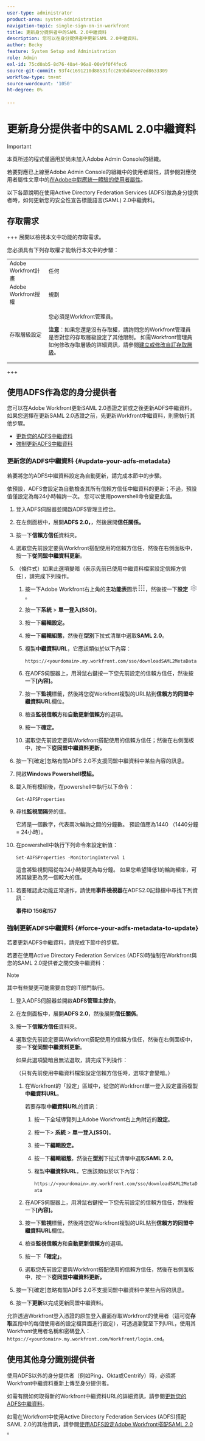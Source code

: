 ```yaml
---
user-type: administrator
product-area: system-administration
navigation-topic: single-sign-on-in-workfront
title: 更新身分提供者中的SAML 2.0中繼資料
description: 您可以在身分提供者中更新SAML 2.0中繼資料。
author: Becky
feature: System Setup and Administration
role: Admin
exl-id: 75cd0ab5-8d76-40a4-96a8-00e9f0f4fec6
source-git-commit: 93f4c1691210d88531fcc269bd40ee7ed8633309
workflow-type: tm+mt
source-wordcount: '1050'
ht-degree: 0%

---
```


# 更新身分提供者中的SAML 2.0中繼資料

>[!IMPORTANT]
>
>本頁所述的程式僅適用於尚未加入Adobe Admin Console的組織。
>
>若要對應已上線至Adobe Admin Console的組織中的使用者屬性，請參閱對應使用者屬性文章中的[在Adobe中對應統一體驗的使用者屬性](/help/quicksilver/administration-and-setup/add-users/create-and-manage-users/map-user-attributes.md#map-user-attributes-in-the-adobe-unified-experience)。

以下各節說明在使用Active Directory Federation Services (ADFS)做為身分提供者時，如何更新您的安全性宣告標籤語言(SAML) 2.0中繼資料。

## 存取需求

+++ 展開以檢視本文中功能的存取需求。

您必須具有下列存取權才能執行本文中的步驟：

<table style="table-layout:auto"> 
 <col> 
 <col> 
 <tbody> 
  <tr> 
   <td role="rowheader">Adobe Workfront計畫</td> 
   <td>任何</td> 
  </tr> 
  <tr> 
   <td role="rowheader">Adobe Workfront授權</td> 
   <td>規劃</td> 
  </tr> 
  <tr> 
   <td role="rowheader">存取層級設定</td> 
   <td> <p>您必須是Workfront管理員。</p> <p><b>注意</b>：如果您還是沒有存取權，請詢問您的Workfront管理員是否對您的存取層級設定了其他限制。 如需Workfront管理員如何修改存取層級的詳細資訊，請參閱<a href="../../../administration-and-setup/add-users/configure-and-grant-access/create-modify-access-levels.md" class="MCXref xref">建立或修改自訂存取層級</a>。</p> </td> 
  </tr> 
 </tbody> 
</table>

+++

## 使用ADFS作為您的身分提供者

您可以在Adobe Workfront更新SAML 2.0憑證之前或之後更新ADFS中繼資料。 如果您選擇在更新SAML 2.0憑證之前，先更新Workfront中繼資料，則需執行其他步驟。

* [更新您的ADFS中繼資料](#update-your-adfs-metadata)
* [強制更新ADFS中繼資料](#force-your-adfs-metadata-to-update)

### 更新您的ADFS中繼資料 {#update-your-adfs-metadata}

若要將您的ADFS中繼資料設定為自動更新，請完成本節中的步驟。

依預設，ADFS會設定為自動檢查其所有信賴方信任中繼資料的更新；不過，預設值僅設定為每24小時輪詢一次。 您可以使用powershell命令變更此值。

1. 登入ADFS伺服器並開啟ADFS管理主控台。
1. 在左側面板中，展開&#x200B;**ADFS 2.0，**，然後展開&#x200B;**信任關係。**

1. 按一下&#x200B;**信賴方信任**&#x200B;資料夾。
1. 選取您先前設定要與Workfront搭配使用的信賴方信任，然後在右側面板中，按一下&#x200B;**從同盟中繼資料更新**。
1. （條件式）如果此選項變暗（表示先前已使用中繼資料檔案設定信賴方信任），請完成下列操作。

   1. 按一下Adobe Workfront右上角的&#x200B;**主功能表**&#x200B;圖示![主功能表圖示](assets/main-menu-icon.png)，然後按一下&#x200B;**設定** ![齒輪設定圖示](assets/gear-icon-settings.png)。

   1. 按一下&#x200B;**系統** > **單一登入(SSO)**。

   1. 按一下&#x200B;**編輯設定。**
   1. 按一下&#x200B;**編輯組態**，然後在&#x200B;**型別**&#x200B;下拉式清單中選取&#x200B;**SAML 2.0**。

   1. 複製&#x200B;**中繼資料URL**，它應該類似於以下內容：

      `https://<yourdomain>.my.workfront.com/sso/downloadSAML2MetaData`

   1. 在ADFS伺服器上，用滑鼠右鍵按一下您先前設定的信賴方信任，然後按一下&#x200B;**[內容]。**
   1. 按一下&#x200B;**監視**&#x200B;標籤，然後將您從Workfront複製的URL貼到&#x200B;**信賴方的同盟中繼資料URL**&#x200B;欄位。

   1. 檢查&#x200B;**監視信賴方**&#x200B;和&#x200B;**自動更新信賴方**&#x200B;的選項。

   1. 按一下&#x200B;**確定。**
   1. 選取您先前設定要與Workfront搭配使用的信賴方信任；然後在右側面板中，按一下&#x200B;**從同盟中繼資料更新。**

1. 按一下[確定]&#x200B;**&#x200B;**&#x200B;忽略有關ADFS 2.0不支援同盟中繼資料中某些內容的訊息。
1. 開啟&#x200B;**Windows Powershell模組。**
1. 載入所有模組後，在powershell中執行以下命令：

   `Get-ADFSProperties`

1. 尋找&#x200B;**監視間隔**&#x200B;旁的值。

   它將是一個數字，代表兩次輪詢之間的分鐘數。 預設值應為1440 （1440分鐘= 24小時）。

1. 在powershell中執行下列命令來設定新值：

   `Set-ADFSProperties -MonitoringInterval 1`

   這會將監視間隔從每24小時變更為每分鐘。 如果您希望降低1的輪詢頻率，可將其變更為另一個較大的值。

1. 若要確認此功能正常運作，請使用&#x200B;**事件檢視器**&#x200B;在ADFS2.0記錄檔中尋找下列資訊：

   **事件ID 156和157**

### 強制更新ADFS中繼資料 {#force-your-adfs-metadata-to-update}

若要更新ADFS中繼資料，請完成下節中的步驟。

若要在使用Active Directory Federation Services (ADFS)時強制在Workfront與您的SAML 2.0提供者之間交換中繼資料：

>[!NOTE]
>
>其中有些變更可能需要由您的IT部門執行。

1. 登入ADFS伺服器並開啟&#x200B;**ADFS管理主控台**。
1. 在左側面板中，展開&#x200B;**ADFS 2.0**，然後展開&#x200B;**信任關係**。

1. 按一下&#x200B;**信賴方信任**&#x200B;資料夾。
1. 選取您先前設定要與Workfront搭配使用的信賴方信任，然後在右側面板中，按一下&#x200B;**從同盟中繼資料更新**。

   如果此選項變暗且無法選取，請完成下列操作：

   （只有先前使用中繼資料檔案設定信賴方信任時，選項才會變暗。）

   1. 在Workfront的「設定」區域中，從您的Workfront單一登入設定畫面複製&#x200B;**中繼資料URL**。

      若要存取&#x200B;**中繼資料URL**&#x200B;的資訊：

      1. 按一下全域導覽列上Adobe Workfront右上角附近的&#x200B;**設定**。
      1. 按一下> **系統** > **單一登入(SSO)**。
      1. 按一下&#x200B;**編輯設定。**
      1. 按一下&#x200B;**編輯組態**，然後在&#x200B;**型別**&#x200B;下拉式清單中選取&#x200B;**SAML 2.0**。
      1. 複製&#x200B;**中繼資料URL**，它應該類似於以下內容：

         `https://<yourdomain>.my.workfront.com/sso/downloadSAML2MetaData`

   1. 在ADFS伺服器上，用滑鼠右鍵按一下您先前設定的信賴方信任，然後按一下&#x200B;**[內容]。**
   1. 按一下&#x200B;**監視**&#x200B;標籤，然後將您從Workfront複製的URL貼到&#x200B;**信賴方的同盟中繼資料URL**&#x200B;欄位。
   1. 檢查&#x200B;**監視信賴方**&#x200B;和&#x200B;**自動更新信賴方**&#x200B;的選項。
   1. 按一下&#x200B;**「確定」**。
   1. 選取您先前設定要與Workfront搭配使用的信賴方信任，然後在右側面板中，按一下&#x200B;**從同盟中繼資料更新。**

1. 按一下[確定]&#x200B;**&#x200B;**&#x200B;忽略有關ADFS 2.0不支援同盟中繼資料中某些內容的訊息。
1. 按一下&#x200B;**更新**&#x200B;以完成更新同盟中繼資料。

允許透過Workfront登入憑證的原生登入畫面存取Workfront的使用者（這可從&#x200B;**存取**&#x200B;區段中的每個使用者的設定檔頁面進行設定），可透過瀏覽至下列URL，使用其Workfront使用者名稱和密碼登入： `https://<yourdomain>.my.workfront.com/Workfront/login.cmd`。

## 使用其他身分識別提供者

使用ADFS以外的身分提供者（例如Ping、Okta或Centrify）時，必須將Workfront中繼資料重新上傳至身分提供者。

如需有關如何取得新的Workfront中繼資料URL的詳細資訊，請參閱[更新您的ADFS中繼資料](#update-your-adfs-metadata)。

如需在Workfront中使用Active Directory Federation Services (ADFS)搭配SAML 2.0的其他資訊，請參閱[使用ADFS設定Adobe Workfront搭配SAML 2.0 ](../../../administration-and-setup/add-users/single-sign-on/configure-workfront-saml-2-adfs.md)。
